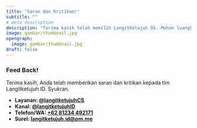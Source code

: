 ```yaml
---
title: "Saran dan Kritikan!"
subtitle: ""
# meta description
description: "Terima kasih telah memilih LangitKetujuh OS. Mohon luangkan waktunya sekitar 5 menit untuk mengisi halaman feedback demi pengembangan kami selanjutnya. ^^"
image: gambar/thumbnail.jpg
opengraph:
  image: gambar/thumbnail.jpg
draft: false
---
```


### Feed Back!
Terima kasih, Anda telah memberikan saran dan kritikan kepada tim Langitketujuh ID.
Syukran.

* **Layanan: [@langitketujuhCS](https://t.me/langitketujuhCS)**
* **Kanal: [@langitketujuhID](https://t.me/langitketujuhID)**
* **Telefon/WA: [+62 81234 492171](https://wa.me/+6281234492171)**
* **Surel: [langitketujuh.id@pm.me](mailto:langitketujuh.id@pm.me)**
